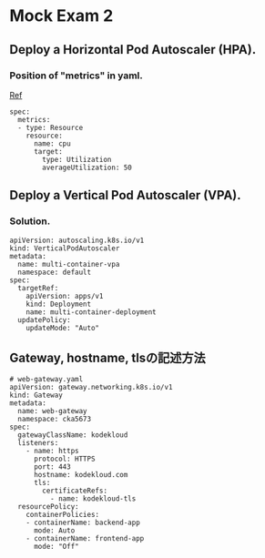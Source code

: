 # Mock Exam 2
## Deploy a Horizontal Pod Autoscaler (HPA).
### Position of "metrics" in yaml.
[Ref](https://kubernetes.io/docs/tasks/run-application/horizontal-pod-autoscale-walkthrough/#:~:text=Open%20the%20/tmp/hpa%2Dv2.yaml%20file%20in%20an%20editor%2C%20and%20you%20should%20see%20YAML%20which%20looks%20like%20this%3A)
```
spec:
  metrics:
  - type: Resource
    resource:
      name: cpu
      target:
        type: Utilization
        averageUtilization: 50
```

## Deploy a Vertical Pod Autoscaler (VPA).
### Solution.
```
apiVersion: autoscaling.k8s.io/v1
kind: VerticalPodAutoscaler
metadata:
  name: multi-container-vpa
  namespace: default
spec:
  targetRef:
    apiVersion: apps/v1
    kind: Deployment
    name: multi-container-deployment
  updatePolicy:
    updateMode: "Auto"

```
## Gateway, hostname, tlsの記述方法
```
# web-gateway.yaml
apiVersion: gateway.networking.k8s.io/v1
kind: Gateway
metadata:
  name: web-gateway
  namespace: cka5673
spec:
  gatewayClassName: kodekloud
  listeners:
    - name: https
      protocol: HTTPS
      port: 443
      hostname: kodekloud.com
      tls:
        certificateRefs:
          - name: kodekloud-tls
  resourcePolicy:
    containerPolicies:
    - containerName: backend-app
      mode: Auto
    - containerName: frontend-app
      mode: "Off"
```
